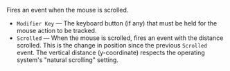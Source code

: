 Fires an event when the mouse is scrolled. 

   - `Modifier Key` — The keyboard button (if any) that must be held for the mouse action to be tracked. 
   - `Scrolled` — When the mouse is scrolled, fires an event with the distance scrolled. This is the change in position since the previous `Scrolled` event. The vertical distance (y-coordinate) respects the operating system's "natural scrolling" setting. 
